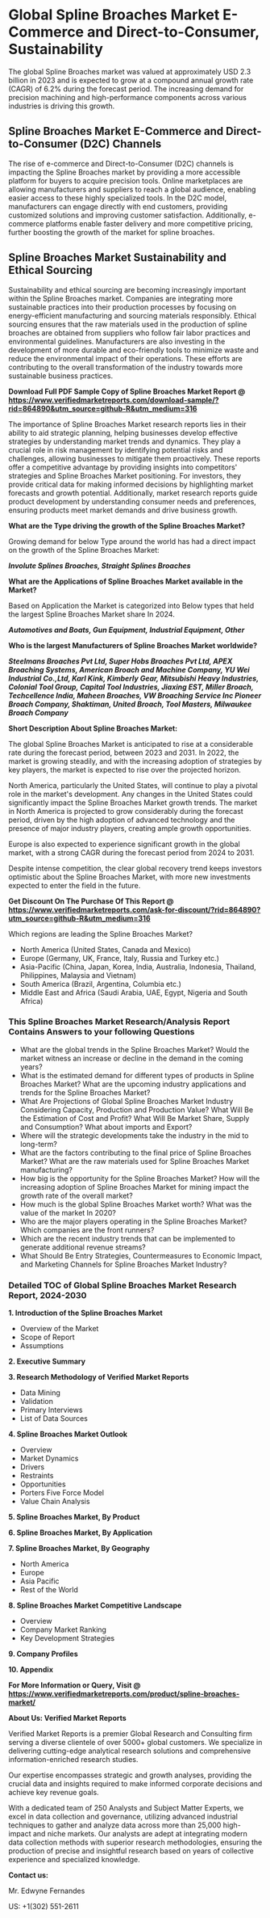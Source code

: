 <h1>Global Spline Broaches Market E-Commerce and Direct-to-Consumer, Sustainability</h1><p class=""><p>The global Spline Broaches market was valued at approximately USD 2.3 billion in 2023 and is expected to grow at a compound annual growth rate (CAGR) of 6.2% during the forecast period. The increasing demand for precision machining and high-performance components across various industries is driving this growth.</p><h2>Spline Broaches Market E-Commerce and Direct-to-Consumer (D2C) Channels</h2><p>The rise of e-commerce and Direct-to-Consumer (D2C) channels is impacting the Spline Broaches market by providing a more accessible platform for buyers to acquire precision tools. Online marketplaces are allowing manufacturers and suppliers to reach a global audience, enabling easier access to these highly specialized tools. In the D2C model, manufacturers can engage directly with end customers, providing customized solutions and improving customer satisfaction. Additionally, e-commerce platforms enable faster delivery and more competitive pricing, further boosting the growth of the market for spline broaches.</p><h2>Spline Broaches Market Sustainability and Ethical Sourcing</h2><p>Sustainability and ethical sourcing are becoming increasingly important within the Spline Broaches market. Companies are integrating more sustainable practices into their production processes by focusing on energy-efficient manufacturing and sourcing materials responsibly. Ethical sourcing ensures that the raw materials used in the production of spline broaches are obtained from suppliers who follow fair labor practices and environmental guidelines. Manufacturers are also investing in the development of more durable and eco-friendly tools to minimize waste and reduce the environmental impact of their operations. These efforts are contributing to the overall transformation of the industry towards more sustainable business practices.</p></p><p class=""><strong>Download Full PDF Sample Copy of Spline Broaches Market Report @ <a href="https://www.verifiedmarketreports.com/download-sample/?rid=864890&utm_source=github-R&utm_medium=316" target="_blank">https://www.verifiedmarketreports.com/download-sample/?rid=864890&utm_source=github-R&utm_medium=316</a></strong></p><p>The importance of&nbsp;Spline Broaches Market research reports lies in their ability to aid strategic planning, helping businesses develop effective strategies by understanding market trends and dynamics. They play a crucial role in risk management by identifying potential risks and challenges, allowing businesses to mitigate them proactively. These reports offer a competitive advantage by providing insights into competitors' strategies and Spline Broaches Market positioning. For investors, they provide critical data for making informed decisions by highlighting market forecasts and growth potential. Additionally, market research reports guide product development by understanding consumer needs and preferences, ensuring products meet market demands and drive business growth.</p><p><strong>What are the&nbsp;Type driving the growth of the Spline Broaches Market?</strong></p><p id="" class="">Growing demand for below Type around the world has had a direct impact on the growth of the Spline Broaches Market:</p><p class=""><em><strong>Involute Splines Broaches, Straight Splines Broaches</strong></em></p><p class=""><strong>What are the&nbsp;Applications&nbsp;of Spline Broaches Market available in the Market?</strong></p><p id="" class="">Based on Application the Market is categorized into Below types that held the largest Spline Broaches Market share In 2024.</p><p class=""><em><strong>Automotives and Boats, Gun Equipment, Industrial Equipment, Other</strong></em></p><p class=""><strong>Who is the largest Manufacturers of Spline Broaches Market worldwide?</strong></p><p><em><strong>Steelmans Broaches Pvt Ltd, Super Hobs Broaches Pvt Ltd, APEX Broaching Systems, American Broach and Machine Company, YU Wei Industrial Co.,Ltd, Karl Kink, Kimberly Gear, Mitsubishi Heavy Industries, Colonial Tool Group, Capital Tool Industries, Jiaxing EST, Miller Broach, Techcellence India, Maheen Broaches, VW Broaching Service Inc Pioneer Broach Company, Shaktiman, United Broach, Tool Masters, Milwaukee Broach Company</strong></em></p><p id="" class=""><strong>Short Description About Spline Broaches Market:</strong></p><p>The global Spline Broaches Market is anticipated to rise at a considerable rate during the forecast period, between 2023 and 2031. In 2022, the market is growing steadily, and with the increasing adoption of strategies by key players, the market is expected to rise over the projected horizon.</p><p>North America, particularly the United States, will continue to play a pivotal role in the market's development. Any changes in the United States could significantly impact the Spline Broaches Market growth trends. The market in North America is projected to grow considerably during the forecast period, driven by the high adoption of advanced technology and the presence of major industry players, creating ample growth opportunities.</p><p>Europe is also expected to experience significant growth in the global market, with a strong CAGR during the forecast period from 2024 to 2031.</p><p>Despite intense competition, the clear global recovery trend keeps investors optimistic about the Spline Broaches Market, with more new investments expected to enter the field in the future.</p><p id="" class=""><strong>Get Discount On The Purchase Of This Report @ <a href="https://www.verifiedmarketreports.com/ask-for-discount/?rid=864890?utm_source=github-R&utm_medium=316" target="_blank">https://www.verifiedmarketreports.com/ask-for-discount/?rid=864890?utm_source=github-R&utm_medium=316</a></strong></p><p class="">Which regions are leading the Spline Broaches Market?</p><ul><li>North America (United States, Canada and Mexico)</li><li>Europe (Germany, UK, France, Italy, Russia and Turkey etc.)</li><li>Asia-Pacific (China, Japan, Korea, India, Australia, Indonesia, Thailand, Philippines, Malaysia and Vietnam)</li><li>South America (Brazil, Argentina, Columbia etc.)</li><li>Middle East and Africa (Saudi Arabia, UAE, Egypt, Nigeria and South Africa)</li></ul><h3 id="" class="">This Spline Broaches Market Research/Analysis Report Contains Answers to your following Questions</h3><ul><li>What are the global trends in the Spline Broaches Market? Would the market witness an increase or decline in the demand in the coming years?</li><li>What is the estimated demand for different types of products in Spline Broaches Market? What are the upcoming industry applications and trends for the Spline Broaches Market?</li><li>What Are Projections of Global Spline Broaches Market Industry Considering Capacity, Production and Production Value? What Will Be the Estimation of Cost and Profit? What Will Be Market Share, Supply and Consumption? What about imports and Export?</li><li>Where will the strategic developments take the industry in the mid to long-term?</li><li>What are the factors contributing to the final price of Spline Broaches Market? What are the raw materials used for Spline Broaches Market manufacturing?</li><li>How big is the opportunity for the Spline Broaches Market? How will the increasing adoption of Spline Broaches Market for mining impact the growth rate of the overall market?</li><li>How much is the global Spline Broaches Market worth? What was the value of the market In 2020?</li><li>Who are the major players operating in the Spline Broaches Market? Which companies are the front runners?</li><li>Which are the recent industry trends that can be implemented to generate additional revenue streams?</li><li>What Should Be Entry Strategies, Countermeasures to Economic Impact, and Marketing Channels for Spline Broaches Market Industry?</li></ul><h3 id="" class="">Detailed TOC of Global Spline Broaches Market Research Report, 2024-2030</h3><p id="" class=""><strong>1. Introduction of the Spline Broaches Market</strong></p><ul><li>Overview of the Market</li><li>Scope of Report</li><li>Assumptions</li></ul><p id="" class=""><strong>2. Executive Summary</strong></p><p id="" class=""><strong>3. Research Methodology of Verified Market Reports</strong></p><ul><li>Data Mining</li><li>Validation</li><li>Primary Interviews</li><li>List of Data Sources</li></ul><p id="" class=""><strong>4. Spline Broaches Market Outlook</strong></p><ul><li>Overview</li><li>Market Dynamics</li><li>Drivers</li><li>Restraints</li><li>Opportunities</li><li>Porters Five Force Model</li><li>Value Chain Analysis</li></ul><p id="" class=""><strong>5. Spline Broaches Market, By Product</strong></p><p id="" class=""><strong>6. Spline Broaches Market, By Application</strong></p><p id="" class=""><strong>7. Spline Broaches Market, By Geography</strong></p><ul><li>North America</li><li>Europe</li><li>Asia Pacific</li><li>Rest of the World</li></ul><p id="" class=""><strong>8. Spline Broaches Market Competitive Landscape</strong></p><ul><li>Overview</li><li>Company Market Ranking</li><li>Key Development Strategies</li></ul><p id="" class=""><strong>9. Company Profiles</strong></p><p id="" class=""><strong>10. Appendix</strong></p><p id="" class=""><strong>For More Information or Query, Visit @ <a href="https://www.verifiedmarketreports.com/product/spline-broaches-market/" target="_blank">https://www.verifiedmarketreports.com/product/spline-broaches-market/</a></strong></p><p id="" class=""><strong>About Us: Verified Market Reports</strong></p><p id="" class="">Verified Market Reports is a premier Global Research and Consulting firm serving a diverse clientele of over 5000+ global customers. We specialize in delivering cutting-edge analytical research solutions and comprehensive information-enriched research studies.</p><p id="" class="">Our expertise encompasses strategic and growth analyses, providing the crucial data and insights required to make informed corporate decisions and achieve key revenue goals.</p><p id="" class="">With a dedicated team of 250 Analysts and Subject Matter Experts, we excel in data collection and governance, utilizing advanced industrial techniques to gather and analyze data across more than 25,000 high-impact and niche markets. Our analysts are adept at integrating modern data collection methods with superior research methodologies, ensuring the production of precise and insightful research based on years of collective experience and specialized knowledge.</p><p id="" class=""><strong>Contact us:</strong></p><p id="" class="">Mr. Edwyne Fernandes</p><p id="" class="">US: +1(302) 551-2611</p>